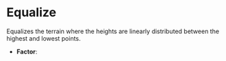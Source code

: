 # Equalize

Equalizes the terrain where the heights are linearly distributed between the highest and lowest points.



* **Factor**:
